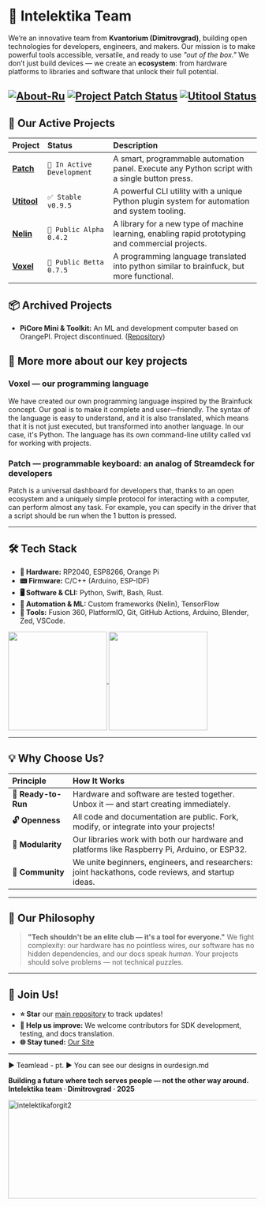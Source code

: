 # 🌟 Intelektika Team

We’re an innovative team from **Kvantorium (Dimitrovgrad)**, building open technologies for developers, engineers, and makers. Our mission is to make powerful tools accessible, versatile, and ready to use *"out of the box."* We don’t just build devices — we create an **ecosystem**: from hardware platforms to libraries and software that unlock their full potential.

[![About-Ru](https://img.shields.io/badge/README-RU%20-0088CC?style=for-the-badge&logo=github)](https://github.com/Intelektika-team/Intelektika-team/blob/main/README-RU.md)
[![Project Patch Status](https://img.shields.io/badge/Project%20Patch-In%20Active%20Development-orange?style=for-the-badge)](#)
[![Utitool Status](https://img.shields.io/badge/Utitool-Stable%20v0.9.5-brightgreen?style=for-the-badge)](#)
---

## 🧩 Our Active Projects

| Project | Status | Description |
| :--- | :--- | :--- |
| [**Patch**](https://github.com/Intelektika-team/Patch) | `🚧 In Active Development` | A smart, programmable automation panel. Execute any Python script with a single button press. | 
| [**Utitool**](https://github.com/Intelektika-team/Utitool) | `✅ Stable v0.9.5` | A powerful CLI utility with a unique Python plugin system for automation and system tooling. | 
| [**Nelin**](https://github.com/Intelektika-team/Nelin) | `🧪 Public Alpha 0.4.2` | A library for a new type of machine learning, enabling rapid prototyping and commercial projects. |
| [**Voxel**](https://github.com/Intelektika-team/Voxel) | `🧪 Public Betta 0.7.5` | A programming language translated into python similar to brainfuck, but more functional. |

## 📦 Archived Projects

*   **PiCore Mini & Toolkit:** An ML and development computer based on OrangePI. Project discontinued. ([Repository](https://github.com/Intelektika-team/PiCore_mini-startup))


## 🔎 More more about our key projects

### Voxel — our programming language
We have created our own programming language inspired by the Brainfuck concept. Our goal is to make it complete and user—friendly. The syntax of the language is easy to understand, and it is also translated, which means that it is not just executed, but transformed into another language. In our case, it's Python. The language has its own command-line utility called vxl for working with projects.
### Patch — programmable keyboard: an analog of Streamdeck for developers
Patch is a universal dashboard for developers that, thanks to an open ecosystem and a uniquely simple protocol for interacting with a computer, can perform almost any task. For example, you can specify in the driver that a script should be run when the 1 button is pressed.

---

## 🛠 Tech Stack

*   **💾 Hardware:** RP2040, ESP8266, Orange Pi
*   **📟 Firmware:** C/C++ (Arduino, ESP-IDF)
*   **🖥 Software & CLI:** Python, Swift, Bash, Rust.
*   **🤖 Automation & ML:** Custom frameworks (Nelin), TensorFlow
*   **🔧 Tools:** Fusion 360, PlatformIO, Git, GitHub Actions, Arduino, Blender, Zed, VSCode.

<a href="https://github.com/Intelektika-team">
  <img height=200 align="center" src="https://github-readme-stats.vercel.app/api?username=Intelektika-team&layout=compact&theme=dark" />
</a>
<a href="https://github.com/Intelektika-team">
  <img height=200 align="center" src="https://github-readme-stats.vercel.app/api/top-langs?username=Intelektika-team&layout=compact&langs_count=8&card_width=320&theme=dark" />
</a>






---

## 💡 Why Choose Us?

| **Principle** | **How It Works** |
| :--- | :--- |
| **🚀 Ready-to-Run** | Hardware and software are tested together. Unbox it — and start creating immediately. |
| **🔓 Openness** | All code and documentation are public. Fork, modify, or integrate into your projects! |
| **🧱 Modularity** | Our libraries work with both our hardware and platforms like Raspberry Pi, Arduino, or ESP32. |
| **👥 Community** | We unite beginners, engineers, and researchers: joint hackathons, code reviews, and startup ideas. |

---

## 🧠 Our Philosophy

> **"Tech shouldn't be an elite club — it's a tool for everyone."**
> We fight complexity: our hardware has no pointless wires, our software has no hidden dependencies, and our docs speak *human*. Your projects should solve problems — not technical puzzles.

---

## 🚪 Join Us!

- **⭐ Star** our [main repository](https://github.com/Intelektika-team) to track updates!
- **🐞 Help us improve:** We welcome contributors for SDK development, testing, and docs translation.
- **🌐 Stay tuned:** [Our Site](https://intelektika-team.github.io/)

---

► Teamlead - pt.
► You can see our designs in ourdesign.md

**Building a future where tech serves people — not the other way around.**
**Intelektika team · Dimitrovgrad · 2025**



<img width="1411" height="200" alt="intelektikaforgit2" src="https://github.com/user-attachments/assets/778e325d-f01f-4603-bc64-7a5b2dd2fd6e" />

